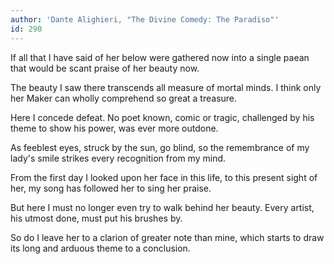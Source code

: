 ```yaml
---
author: 'Dante Alighieri, "The Divine Comedy: The Paradiso"'
id: 290
---
```


If all that I have said of her below
were gathered now into a single paean
that would be scant praise of her beauty now.

The beauty I saw there transcends all measure
of mortal minds. I think only her Maker
can wholly comprehend so great a treasure.

Here I concede defeat. No poet known,
comic or tragic, challenged by his theme
to show his power, was ever more outdone.

As feeblest eyes, struck by the sun, go blind,
so the remembrance of my lady's smile
strikes every recognition from my mind.

From the first day I looked upon her face
in this life, to this present sight of her,
my song has followed her to sing her praise.

But here I must no longer even try
to walk behind her beauty. Every artist,
his utmost done, must put his brushes by.

So do I leave her to a clarion
of greater note than mine, which starts to draw
its long and arduous theme to a conclusion.